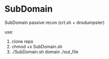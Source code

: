 # SubDomain
SubDomain passive recon (crt.sh + dnsdumpster)

use: 
1. clone repo
2. chmod +x SubDomain.sh
3. ./SubDomain.sh domain ./out_file
